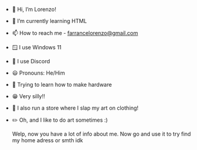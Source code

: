 - 👋 Hi, I’m Lorenzo!
- 🌱 I’m currently learning HTML
- 📫 How to reach me - farrancelorenzo@gmail.com
- 🪟 I use Windows 11
- 💬 I use Discord
- 😃 Pronouns: He/Him
- 🤖 Trying to learn how to make hardware
- 😁 Very silly!!
- 👕 I also run a store where I slap my art on clothing!
- ✏️ Oh, and I like to do art sometimes :)

  Welp, now you have a lot of info about me. Now go and use it to try find my home adress or smth idk

<!---
DetectiveSheepy/profile-configs is a ✨ special ✨ repository because its `README.md` (this file) appears on my GitHub profile.
You can click the Preview link to take a look at your changes.
--->
